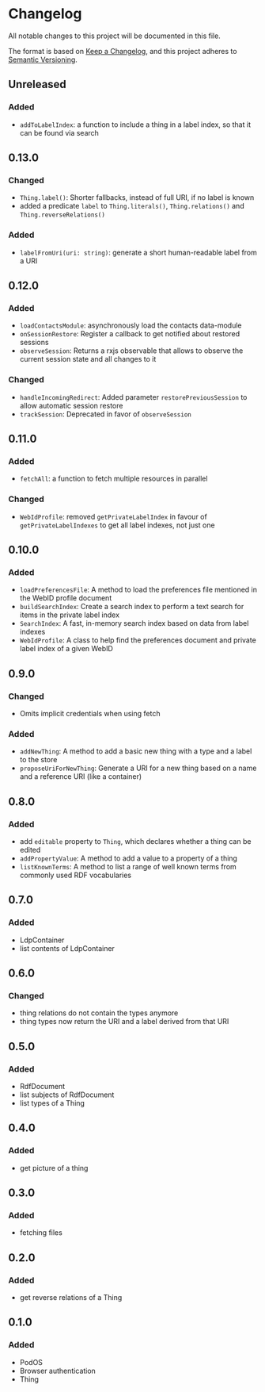 # Changelog

All notable changes to this project will be documented in this file.

The format is based on [Keep a Changelog](https://keepachangelog.com/en/1.0.0/),
and this project adheres to
[Semantic Versioning](https://semver.org/spec/v2.0.0.html).

## Unreleased

### Added

- `addToLabelIndex`: a function to include a thing in a label index, so that it can be found via search

## 0.13.0

### Changed

- `Thing.label()`: Shorter fallbacks, instead of full URI, if no label is known
- added a predicate `label` to `Thing.literals()`, `Thing.relations()` and `Thing.reverseRelations()`

### Added

- `labelFromUri(uri: string)`: generate a short human-readable label from a URI

## 0.12.0

### Added

- `loadContactsModule`: asynchronously load the contacts data-module
- `onSessionRestore`: Register a callback to get notified about restored sessions
- `observeSession`: Returns a rxjs observable that allows to observe the current session state and all changes to it

### Changed

- `handleIncomingRedirect`: Added parameter `restorePreviousSession` to allow automatic session restore
- `trackSession`: Deprecated in favor of `observeSession`

## 0.11.0

### Added

- `fetchAll`: a function to fetch multiple resources in parallel

### Changed

- `WebIdProfile`: removed `getPrivateLabelIndex` in favour of `getPrivateLabelIndexes` to get all label indexes, not just one

## 0.10.0

### Added

- `loadPreferencesFile`: A method to load the preferences file mentioned in the WebID profile document
- `buildSearchIndex`: Create a search index to perform a text search for items in the private label index
- `SearchIndex`: A fast, in-memory search index based on data from label indexes
- `WebIdProfile`: A class to help find the preferences document and private label index of a given WebID

## 0.9.0

### Changed

- Omits implicit credentials when using fetch

### Added

- `addNewThing`: A method to add a basic new thing with a type and a label to
  the store
- `proposeUriForNewThing`: Generate a URI for a new thing based on a name and a
  reference URI (like a container)

## 0.8.0

### Added

- add `editable` property to `Thing`, which declares whether a thing can be
  edited
- `addPropertyValue`: A method to add a value to a property of a thing
- `listKnownTerms`: A method to list a range of well known terms from commonly
  used RDF vocabularies

## 0.7.0

### Added

- LdpContainer
- list contents of LdpContainer

## 0.6.0

### Changed

- thing relations do not contain the types anymore
- thing types now return the URI and a label derived from that URI

## 0.5.0

### Added

- RdfDocument
- list subjects of RdfDocument
- list types of a Thing

## 0.4.0

### Added

- get picture of a thing

## 0.3.0

### Added

- fetching files

## 0.2.0

### Added

- get reverse relations of a Thing

## 0.1.0

### Added

- PodOS
- Browser authentication
- Thing
